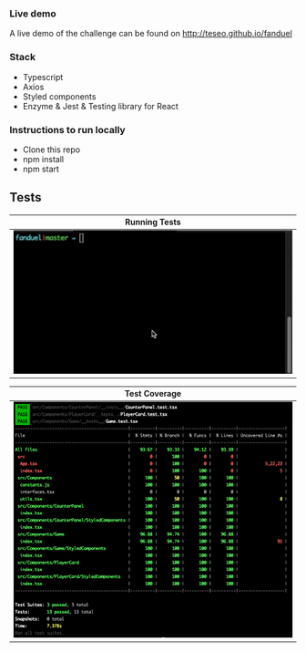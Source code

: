 ### Live demo
A live demo of the challenge can be found on http://teseo.github.io/fanduel

### Stack
- Typescript
- Axios
- Styled components
- Enzyme & Jest & Testing library for React

### Instructions to run locally

- Clone this repo
- npm install 
- npm start

## Tests

| Running Tests | 
| :---: | 
| ![](src/assets/tests.gif) | 


| Test Coverage | 
| :---: | 
| ![](src/assets/coverage.png) | 
